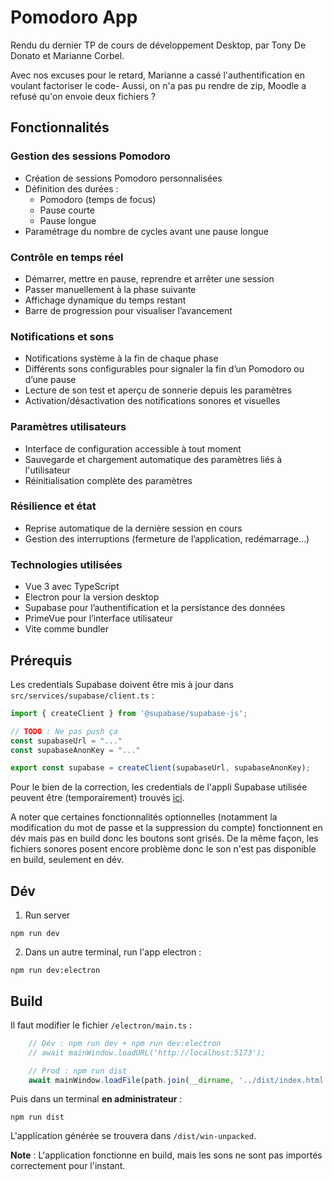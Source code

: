 # Pomodoro App

Rendu du dernier TP de cours de développement Desktop, par Tony De Donato et Marianne Corbel.

Avec nos excuses pour le retard, Marianne a cassé l'authentification en voulant factoriser le code-
Aussi, on n'a pas pu rendre de zip, Moodle a refusé qu'on envoie deux fichiers ?

## Fonctionnalités

### Gestion des sessions Pomodoro
- Création de sessions Pomodoro personnalisées
- Définition des durées :
  - Pomodoro (temps de focus)
  - Pause courte
  - Pause longue
- Paramétrage du nombre de cycles avant une pause longue

### Contrôle en temps réel
- Démarrer, mettre en pause, reprendre et arrêter une session
- Passer manuellement à la phase suivante
- Affichage dynamique du temps restant
- Barre de progression pour visualiser l’avancement

### Notifications et sons
- Notifications système à la fin de chaque phase
- Différents sons configurables pour signaler la fin d’un Pomodoro ou d’une pause
- Lecture de son test et aperçu de sonnerie depuis les paramètres
- Activation/désactivation des notifications sonores et visuelles

### Paramètres utilisateurs
- Interface de configuration accessible à tout moment
- Sauvegarde et chargement automatique des paramètres liés à l'utilisateur
- Réinitialisation complète des paramètres

### Résilience et état
- Reprise automatique de la dernière session en cours
- Gestion des interruptions (fermeture de l’application, redémarrage…)

### Technologies utilisées
- Vue 3 avec TypeScript
- Electron pour la version desktop
- Supabase pour l’authentification et la persistance des données
- PrimeVue pour l’interface utilisateur
- Vite comme bundler

## Prérequis 

Les credentials Supabase doivent être mis à jour dans `src/services/supabase/client.ts` :
```ts
import { createClient } from '@supabase/supabase-js';

// TODO : Ne pas push ça
const supabaseUrl = "..."
const supabaseAnonKey = "..."

export const supabase = createClient(supabaseUrl, supabaseAnonKey);
```
Pour le bien de la correction, les credentials de l'appli Supabase utilisée peuvent être (temporairement) trouvés [ici](https://docs.google.com/document/d/1VYfCE7G91zUQGG0wOpZKpIn7KGbLnetFCoTNEBAYpk0/edit?usp=sharing).

A noter que certaines fonctionnalités optionnelles (notamment la modification du mot de passe et la suppression du compte) fonctionnent en dév mais pas en build donc les boutons sont grisés.
De la même façon, les fichiers sonores posent encore problème donc le son n'est pas disponible en build, seulement en dév.


## Dév

1. Run server
```shell
npm run dev
```

2. Dans un autre terminal, run l'app electron :
```shell
npm run dev:electron
```

## Build

Il faut modifier le fichier `/electron/main.ts` :
```ts
    // Dév : npm run dev + npm run dev:electron
    // await mainWindow.loadURL('http://localhost:5173');

    // Prod : npm run dist
    await mainWindow.loadFile(path.join(__dirname, '../dist/index.html'));
```

Puis dans un terminal **en administrateur** :
```shell
npm run dist
```

L'application générée se trouvera dans `/dist/win-unpacked`.

**Note** : L'application fonctionne en build, mais les sons ne sont pas importés correctement pour l'instant.
